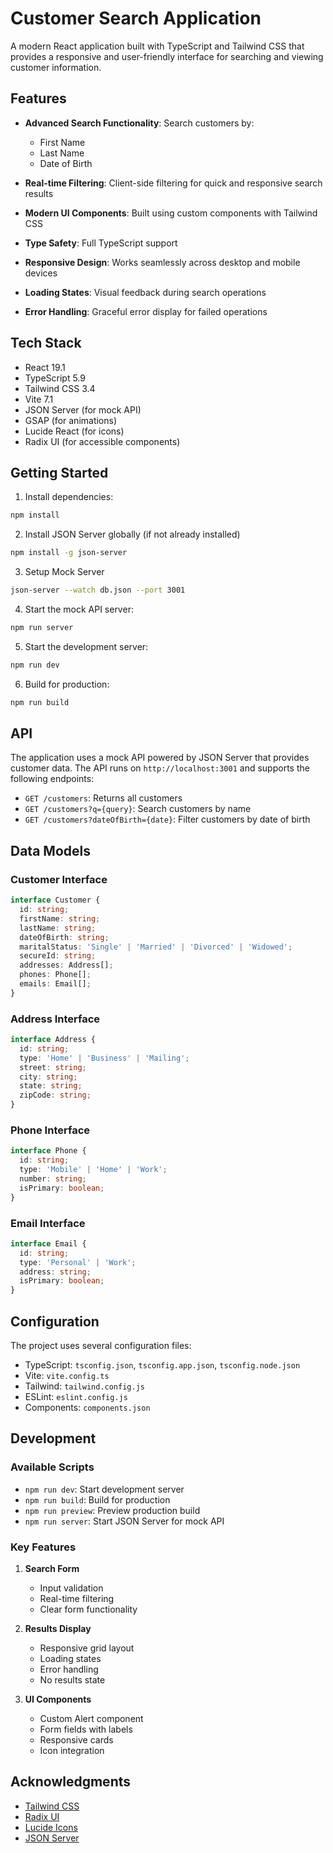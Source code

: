 # Customer Search Application

A modern React application built with TypeScript and Tailwind CSS that provides a responsive and user-friendly interface for searching and viewing customer information.

## Features

- **Advanced Search Functionality**: Search customers by:
  - First Name
  - Last Name
  - Date of Birth

- **Real-time Filtering**: Client-side filtering for quick and responsive search results
- **Modern UI Components**: Built using custom components with Tailwind CSS
- **Type Safety**: Full TypeScript support
- **Responsive Design**: Works seamlessly across desktop and mobile devices
- **Loading States**: Visual feedback during search operations
- **Error Handling**: Graceful error display for failed operations

## Tech Stack

- React 19.1
- TypeScript 5.9
- Tailwind CSS 3.4
- Vite 7.1
- JSON Server (for mock API)
- GSAP (for animations)
- Lucide React (for icons)
- Radix UI (for accessible components)

## Getting Started

1. Install dependencies:
```bash
npm install
```
2. Install JSON Server globally (if not already installed)
```sh
npm install -g json-server
```

3. Setup Mock Server
```sh
json-server --watch db.json --port 3001
```

4. Start the mock API server:
```bash
npm run server
```

5. Start the development server:
```bash
npm run dev
```

6. Build for production:
```bash
npm run build
```

## API

The application uses a mock API powered by JSON Server that provides customer data. The API runs on `http://localhost:3001` and supports the following endpoints:

- `GET /customers`: Returns all customers
- `GET /customers?q={query}`: Search customers by name
- `GET /customers?dateOfBirth={date}`: Filter customers by date of birth

## Data Models

### Customer Interface
```typescript
interface Customer {
  id: string;
  firstName: string;
  lastName: string;
  dateOfBirth: string;
  maritalStatus: 'Single' | 'Married' | 'Divorced' | 'Widowed';
  secureId: string;
  addresses: Address[];
  phones: Phone[];
  emails: Email[];
}
```

### Address Interface
```typescript
interface Address {
  id: string;
  type: 'Home' | 'Business' | 'Mailing';
  street: string;
  city: string;
  state: string;
  zipCode: string;
}
```

### Phone Interface
```typescript
interface Phone {
  id: string;
  type: 'Mobile' | 'Home' | 'Work';
  number: string;
  isPrimary: boolean;
}
```

### Email Interface
```typescript
interface Email {
  id: string;
  type: 'Personal' | 'Work';
  address: string;
  isPrimary: boolean;
}
```

## Configuration

The project uses several configuration files:

- TypeScript: `tsconfig.json`, `tsconfig.app.json`, `tsconfig.node.json`
- Vite: `vite.config.ts`
- Tailwind: `tailwind.config.js`
- ESLint: `eslint.config.js`
- Components: `components.json`

## Development

### Available Scripts

- `npm run dev`: Start development server
- `npm run build`: Build for production
- `npm run preview`: Preview production build
- `npm run server`: Start JSON Server for mock API

### Key Features

1. **Search Form**
   - Input validation
   - Real-time filtering
   - Clear form functionality

2. **Results Display**
   - Responsive grid layout
   - Loading states
   - Error handling
   - No results state

3. **UI Components**
   - Custom Alert component
   - Form fields with labels
   - Responsive cards
   - Icon integration


## Acknowledgments

- [Tailwind CSS](https://tailwindcss.com)
- [Radix UI](https://www.radix-ui.com)
- [Lucide Icons](https://lucide.dev)
- [JSON Server](https://github.com/typicode/json-server)